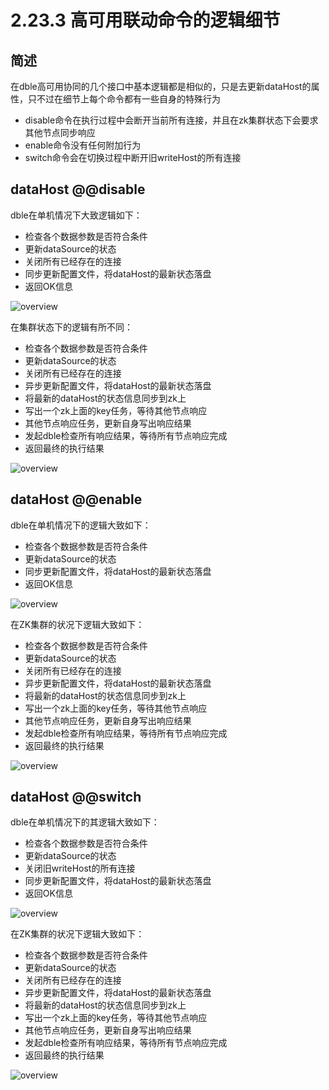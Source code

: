 # 2.23.3 高可用联动命令的逻辑细节

## 简述
   在dble高可用协同的几个接口中基本逻辑都是相似的，只是去更新dataHost的属性，只不过在细节上每个命令都有一些自身的特殊行为
   + disable命令在执行过程中会断开当前所有连接，并且在zk集群状态下会要求其他节点同步响应
   + enable命令没有任何附加行为
   + switch命令会在切换过程中断开旧writeHost的所有连接


## dataHost @@disable
dble在单机情况下大致逻辑如下：

+ 检查各个数据参数是否符合条件
+ 更新dataSource的状态
+ 关闭所有已经存在的连接
+ 同步更新配置文件，将dataHost的最新状态落盘
+ 返回OK信息

![overview](pic/2.23.2_disable_single.png)

在集群状态下的逻辑有所不同：

+ 检查各个数据参数是否符合条件
+ 更新dataSource的状态
+ 关闭所有已经存在的连接
+ 异步更新配置文件，将dataHost的最新状态落盘
+ 将最新的dataHost的状态信息同步到zk上
+ 写出一个zk上面的key任务，等待其他节点响应
+ 其他节点响应任务，更新自身写出响应结果
+ 发起dble检查所有响应结果，等待所有节点响应完成
+ 返回最终的执行结果

![overview](pic/2.23.2_disable_cluster.png)


## dataHost @@enable

dble在单机情况下的逻辑大致如下：
+ 检查各个数据参数是否符合条件
+ 更新dataSource的状态
+ 同步更新配置文件，将dataHost的最新状态落盘
+ 返回OK信息

![overview](pic/2.23.2_enable_single.png)

在ZK集群的状况下逻辑大致如下：

+ 检查各个数据参数是否符合条件
+ 更新dataSource的状态
+ 关闭所有已经存在的连接
+ 异步更新配置文件，将dataHost的最新状态落盘
+ 将最新的dataHost的状态信息同步到zk上
+ 写出一个zk上面的key任务，等待其他节点响应
+ 其他节点响应任务，更新自身写出响应结果
+ 发起dble检查所有响应结果，等待所有节点响应完成
+ 返回最终的执行结果

![overview](pic/2.23.2_enable_cluster.png)

## dataHost @@switch

dble在单机情况下的其逻辑大致如下：
+ 检查各个数据参数是否符合条件
+ 更新dataSource的状态
+ 关闭旧writeHost的所有连接
+ 同步更新配置文件，将dataHost的最新状态落盘
+ 返回OK信息

![overview](pic/2.23.2_switch_single.png)

在ZK集群的状况下逻辑大致如下：

+ 检查各个数据参数是否符合条件
+ 更新dataSource的状态
+ 关闭所有已经存在的连接
+ 异步更新配置文件，将dataHost的最新状态落盘
+ 将最新的dataHost的状态信息同步到zk上
+ 写出一个zk上面的key任务，等待其他节点响应 
+ 其他节点响应任务，更新自身写出响应结果
+ 发起dble检查所有响应结果，等待所有节点响应完成
+ 返回最终的执行结果

![overview](pic/2.23.2_switch_cluster.png)

